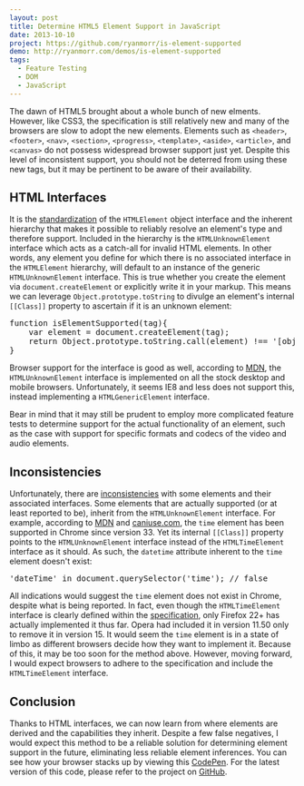 ```yaml
---
layout: post
title: Determine HTML5 Element Support in JavaScript
date: 2013-10-10
project: https://github.com/ryanmorr/is-element-supported
demo: http://ryanmorr.com/demos/is-element-supported
tags:
  - Feature Testing
  - DOM
  - JavaScript
---
```


The dawn of HTML5 brought about a whole bunch of new elments. However, like CSS3, the specification is still relatively new and many of the browsers are slow to adopt the new elements. Elements such as `<header>`, `<footer>`, `<nav>`, `<section>`, `<progress>`, `<template>`, `<aside>`, `<article>`, and `<canvas>` do not possess widespread browser support just yet. Despite this level of inconsistent support, you should not be deterred from using these new tags, but it may be pertinent to be aware of their availability.

## HTML Interfaces

It is the [standardization](http://www.w3.org/TR/DOM-Level-2-HTML/html.html#ID-011100101) of the `HTMLElement` object interface and the inherent hierarchy that makes it possible to reliably resolve an element's type and therefore support. Included in the hierarchy is the `HTMLUnknownElement` interface which acts as a catch-all for invalid HTML elements. In other words, any element you define for which there is no associated interface in the `HTMLElement` hierarchy, will default to an instance of the generic `HTMLUnknownElement` interface. This is true whether you create the element via `document.createElement` or explicitly write it in your markup. This means we can leverage `Object.prototype.toString` to divulge an element's internal `[[Class]]` property to ascertain if it is an unknown element:

<div class="code-block">
  <pre class="prettyprint lang-javascript">
function isElementSupported(tag){
    var element = document.createElement(tag);
    return Object.prototype.toString.call(element) !== '[object HTMLUnknownElement]';
}
</pre>
</div>

Browser support for the interface is good as well, according to [MDN](https://developer.mozilla.org/en/docs/Web/API/HTMLUnknownElement), the `HTMLUnknownElement` interface is implemented on all the stock desktop and mobile browsers. Unfortunately, it seems IE8 and less does not support this, instead implementing a `HTMLGenericElement` interface.

Bear in mind that it may still be prudent to employ more complicated feature tests to determine support for the actual functionality of an element, such as the case with support for specific formats and codecs of the video and audio elements. 

## Inconsistencies

Unfortunately, there are [inconsistencies](http://kangax.github.io/jstests/html5_elements_interfaces_test/) with some elements and their associated interfaces. Some elements that are actually supported (or at least reported to be), inherit from the `HTMLUnknownElement` interface. For example, according to [MDN](https://developer.mozilla.org/en-US/docs/Web/HTML/Element/time#Browser_compatibility) and [caniuse.com](http://caniuse.com/#feat=html5semantic), the `time` element has been supported in Chrome since version 33. Yet its internal `[[Class]]` property points to the `HTMLUnknownElement` interface instead of the `HTMLTimeElement` interface as it should. As such, the `datetime` attribute inherent to the `time` element doesn't exist:

<div class="code-block">
  <pre class="prettyprint lang-javascript">
'dateTime' in document.querySelector('time'); // false
</pre>
</div>

All indications would suggest the `time` element does not exist in Chrome, despite what is being reported. In fact, even though the `HTMLTimeElement` interface is clearly defined within the [specification](http://www.w3.org/html/wg/drafts/html/master/#the-time-element), only Firefox 22+ has actually implemented it thus far. Opera had included it in version 11.50 only to remove it in version 15. It would seem the `time` element is in a state of limbo as different browsers decide how they want to implement it. Because of this, it may be too soon for the method above. However, moving forward, I would expect browsers to adhere to the specification and include the `HTMLTimeElement` interface.

## Conclusion

Thanks to HTML interfaces, we can now learn from where elements are derived and the capabilities they inherit. Despite a few false negatives, I would expect this method to be a reliable solution for determining element support in the future, eliminating less reliable element inferences. You can see how your browser stacks up by viewing this [CodePen](http://codepen.io/ryanmorr/pen/EaWROJ). For the latest version of this code, please refer to the project on [GitHub](https://github.com/ryanmorr/is-element-supported).